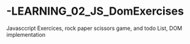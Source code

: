 # -LEARNING_02_JS_DomExercises
Javasccript Exercices, rock paper scissors game, and todo List, DOM implementation
